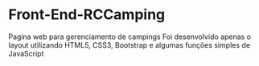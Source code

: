 # Front-End-RCCamping
Pagina web para gerenciamento de campings
Foi desenvolvido apenas o layout utilizando HTML5, CSS3, Bootstrap e algumas funções simples de JavaScript

